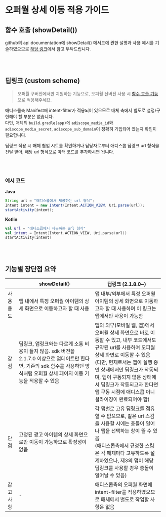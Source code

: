 # 오퍼월 상세 이동 적용 가이드

## 함수 호출 (showDetail())
github의 api documentation에 showDetail() 메서드에 관한 설명과 사용 예시를 기술하였으므로 [해당 링크](./api_documentation.md#showdetail)에서 참고 부탁드립니다.

<br></br>

## 딥링크 (custom scheme)
> 오퍼월 구버전에서만 지원하는 기능으로, 오퍼월 신버전 사용 시 [함수 호출 기능](./api_documentation.md#showdetail)으로 적용해주세요.

애디스콥측 Manifest에 intent-filter가 적용되어 있으므로 매체 측에서 별도로 설정/구현해야 할 부분은 없습니다.  
다만, 매체의 `build.gradle(app)`에 `adiscope_media_id`와 `adiscope_media_secret`, `adiscope_sub_domain`이 정확히 기입되어 있는지 확인이 필요합니다.

딥링크 적용 시 매체 협업 시트를 확인하거나 담당자로부터 애디스콥 딥링크 url 형식을 전달 받아, 해당 url 형식으로 아래 코드를 추가하시면 됩니다.

<br></br>

### 예시 코드

**Java**
```java
String url = "애디스콥에서 제공하는 url 형식";
Intent intent = new Intent(Intent.ACTION_VIEW, Uri.parse(url));
startActivity(intent);
```

**Kotlin**
```kotlin
val url = "애디스콥에서 제공하는 url 형식"
val intent = Intent(Intent.ACTION_VIEW, Uri.parse(url))
startActivity(intent)
```


</br></br>

## 기능별 장단점 요약
|       | showDetail()                                                                                                  | 딥링크 (2.1.8.0~)                                                                                                                                                                                 |
|-------|---------------------------------------------------------------------------------------------------------------|------------------------------------------------------------------------------------------------------------------------------------------------------------------------------------------------|
| 사용 용도 | 앱 내에서 특정 오퍼월 아이템의 상세 화면으로 이동하고자 할 때 사용                                                                        | 앱 내부/외부에서 특정 오퍼월 아이템의 상세 화면으로 이동하고자 할 때 사용하며 이 링크는 앱에서만 사용이 가능함                                                                                                                                |
| 장점    | 딥링크, 앱링크와는 다르게 소통 비용이 들지 않음. sdk 버전을 2.1.7.0 이상으로 업데이트만 한다면, 기존의 sdk 함수를 사용하던 방식처럼 오퍼월 상세 페이지 이동 기능을 적용할 수 있음 | 앱의 외부(모바일 웹, 앱)에서 오퍼월 상세 화면으로 바로 이동할 수 있고, 내부 코드에서도 규약된 url를 사용하여 오퍼월 상세 화면로 이동할 수 있음 </br> (다만, 현재로서는 앱이 실행 중인 상태에서만 딥링크가 작동되며, 앱이 구동되지 않은 상태에서 딥링크가 작동되고자 한다면 앱 구동 시점에 애디스콥 이니셜라이징이 완료되어야 함) |
| 단점    | 고정된 광고 아이템의 상세 화면으로만 이동이 가능하므로 확장성이 없음                                                                        | 각 앱별로 고유 딥링크를 점유할 수 없으므로, 같은 uri 스킴을 사용할 시에는 충돌이 일어나 앱을 선택하는 창이 뜰 수 있음 </br> (애디스콥측에서 규정한 스킴은 각 매체마다 고유하도록 설계하였으나, 제3의 앱이 해당 딥링크를 사용할 경우 충돌이 일어날 수 있음)                                         |
| 참고 사항 | -                                                                                                             | 애디스콥측의 오퍼월 화면에 intent-filter를 적용하였으므로 매체에서 별도로 작업할 사항은 없음                                                                                                                                      |
